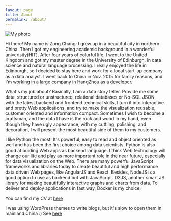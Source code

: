 ```yaml
---
layout: page
title: About
permalink: /about/
---
```


![My photo]({{site.baseurl}}/img/myphoto.jpg)

Hi there! My name is Zong Chang. I grew up in a beautiful city in northern China. Then I got my engineering academic background in a wonderful univerisity(HIT). After four years of colurful life, I went to the United Kingdom and got my master degree in the University of Edinburgh, in data science and natural language processing. I really enjoyed the life in Edinburgh, so I decided to stay here and work for a local start-up company as a data analyst. I went back to China in Nov. 2015 for family reasons, and I'm working in a large company in HangZhou as a developer.

What's my job about? Basically, I am a data story teller. Provide me some data, structured or unstructured, relational databases or No-SQL JSON, with the latest backend and frontend technical skills, I turn it into interactive and pretty Web applications, and try to make the visualization reusable, customer oriented and information compact. Sometimes I wish to become a craftsman, and the data I have is the rock and wood in my hand, even though they have ugly appearance, with my cuttiing, polishing, and decoration, I will present the most beautiful side of them to my customers.

I like Python the most! It's powerful, easy to read and object oriented as well and has been the first choice among data scientists. Python is also good at buiding Web apps as backend language. I think Web technology will change our life and play as more important role in the near future, especially for data visualization on the Web. There are many powerful JavaScript frameworks and libraries today to create beautiful and high performance data driven Web pages, like AngularJS and React. Besides, NodeJS is a good option to use as backend but with JavaScript. D3JS, another smart JS library for making beautifully interactive graphs and charts from data. To deliver and deploy applications in fast way, Docker is my choice.

You can find my CV at [here](https://docs.google.com/document/d/1JzM1XOT4Xw5XO8ZtkVNlVG7Z5ahMZE1yNZcv-HnGXGs/edit?pli=1)

I was using WordPress themes to write blogs, but it's slow to open them in mainland China :) See [here](burninglizard.org)
